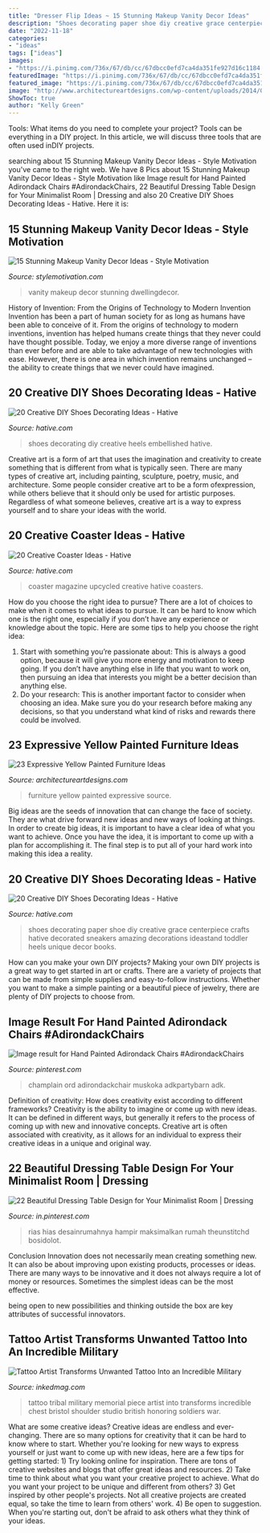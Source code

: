 ```yaml
---
title: "Dresser Flip Ideas ~ 15 Stunning Makeup Vanity Decor Ideas"
description: "Shoes decorating paper shoe diy creative grace centerpiece crafts hative decorated sneakers amazing decorations ideastand toddler heels unique decor books"
date: "2022-11-18"
categories:
- "ideas"
tags: ["ideas"]
images:
- "https://i.pinimg.com/736x/67/db/cc/67dbcc0efd7ca4da351fe927d16c1184.jpg"
featuredImage: "https://i.pinimg.com/736x/67/db/cc/67dbcc0efd7ca4da351fe927d16c1184.jpg"
featured_image: "https://i.pinimg.com/736x/67/db/cc/67dbcc0efd7ca4da351fe927d16c1184.jpg"
image: "http://www.architectureartdesigns.com/wp-content/uploads/2014/01/89.jpg"
ShowToc: true
author: "Kelly Green"
---
```



Tools: What items do you need to complete your project?
Tools can be everything in a DIY project. In this article, we will discuss three tools that are often used inDIY projects.

	

		
searching about 15 Stunning Makeup Vanity Decor Ideas - Style Motivation you've came to the right web. We have 8 Pics about 15 Stunning Makeup Vanity Decor Ideas - Style Motivation like Image result for Hand Painted Adirondack Chairs #AdirondackChairs, 22 Beautiful Dressing Table Design for Your Minimalist Room | Dressing and also 20 Creative DIY Shoes Decorating Ideas - Hative. Here it is:
		
    
## 15 Stunning Makeup Vanity Decor Ideas - Style Motivation

<img loading=lazy src="https://homebnc.com/homeimg/2017/02/08-makeup-vanity-ideas-homebnc.jpg" onerror="this.onerror=null;this.src='https://tse1.mm.bing.net/th?id=OIP.IhA8ynQi0Anqfe8J-AtZFgHaKZ&amp;pid=15.1';" alt="15 Stunning Makeup Vanity Decor Ideas - Style Motivation">

_Source: stylemotivation.com_

>vanity makeup decor stunning dwellingdecor. 

	

History of Invention: From the Origins of Technology to Modern Invention
Invention has been a part of human society for as long as humans have been able to conceive of it. From the origins of technology to modern inventions, invention has helped humans create things that they never could have thought possible. Today, we enjoy a more diverse range of inventions than ever before and are able to take advantage of new technologies with ease. However, there is one area in which invention remains unchanged – the ability to create things that we never could have imagined.

    
## 20 Creative DIY Shoes Decorating Ideas - Hative

<img loading=lazy src="https://hative.com/wp-content/uploads/2014/07/shoes-decorating-ideas/5-shoes-decorating-ideas.jpg" onerror="this.onerror=null;this.src='https://tse3.mm.bing.net/th?id=OIP.N7upWIsL-3jTUPauLNHZKQHaGY&amp;pid=15.1';" alt="20 Creative DIY Shoes Decorating Ideas - Hative">

_Source: hative.com_

>shoes decorating diy creative heels embellished hative. 

	

Creative art is a form of art that uses the imagination and creativity to create something that is different from what is typically seen. There are many types of creative art, including painting, sculpture, poetry, music, and architecture. Some people consider creative art to be a form ofexpression, while others believe that it should only be used for artistic purposes. Regardless of what someone believes, creative art is a way to express yourself and to share your ideas with the world.

    
## 20 Creative Coaster Ideas - Hative

<img loading=lazy src="https://hative.com/wp-content/uploads/2014/11/coaster-ideas/18-upcycled-magazine-coasters.jpg" onerror="this.onerror=null;this.src='https://tse4.mm.bing.net/th?id=OIP.QE-lj4gKTWjxmU_skCcnZwHaKw&amp;pid=15.1';" alt="20 Creative Coaster Ideas - Hative">

_Source: hative.com_

>coaster magazine upcycled creative hative coasters. 

	

How do you choose the right idea to pursue?
There are a lot of choices to make when it comes to what ideas to pursue. It can be hard to know which one is the right one, especially if you don’t have any experience or knowledge about the topic. Here are some tips to help you choose the right idea: 
1. Start with something you’re passionate about: This is always a good option, because it will give you more energy and motivation to keep going. If you don’t have anything else in life that you want to work on, then pursuing an idea that interests you might be a better decision than anything else. 
2. Do your research: This is another important factor to consider when choosing an idea. Make sure you do your research before making any decisions, so that you understand what kind of risks and rewards there could be involved. 

    
## 23 Expressive Yellow Painted Furniture Ideas

<img loading=lazy src="http://www.architectureartdesigns.com/wp-content/uploads/2014/01/89.jpg" onerror="this.onerror=null;this.src='https://tse4.mm.bing.net/th?id=OIP.qu_Wy4pgivxe-yUV_JZGOQHaLj&amp;pid=15.1';" alt="23 Expressive Yellow Painted Furniture Ideas">

_Source: architectureartdesigns.com_

>furniture yellow painted expressive source. 

	

Big ideas are the seeds of innovation that can change the face of society. They are what drive forward new ideas and new ways of looking at things. In order to create big ideas, it is important to have a clear idea of what you want to achieve. Once you have the idea, it is important to come up with a plan for accomplishing it. The final step is to put all of your hard work into making this idea a reality.

    
## 20 Creative DIY Shoes Decorating Ideas - Hative

<img loading=lazy src="https://hative.com/wp-content/uploads/2014/07/shoes-decorating-ideas/2-shoes-decorating-ideas.jpg" onerror="this.onerror=null;this.src='https://tse4.mm.bing.net/th?id=OIP.UH8zd2fBy10xGP3flOrXCQHaJ6&amp;pid=15.1';" alt="20 Creative DIY Shoes Decorating Ideas - Hative">

_Source: hative.com_

>shoes decorating paper shoe diy creative grace centerpiece crafts hative decorated sneakers amazing decorations ideastand toddler heels unique decor books. 

	

How can you make your own DIY projects?
Making your own DIY projects is a great way to get started in art or crafts. There are a variety of projects that can be made from simple supplies and easy-to-follow instructions. Whether you want to make a simple painting or a beautiful piece of jewelry, there are plenty of DIY projects to choose from.

    
## Image Result For Hand Painted Adirondack Chairs #AdirondackChairs

<img loading=lazy src="https://i.pinimg.com/736x/fa/ec/61/faec61e4712d6346605f57ac5ecdfc70.jpg" onerror="this.onerror=null;this.src='https://tse3.mm.bing.net/th?id=OIP.ngxmQTFXJ0knsumCjF5d0QHaLD&amp;pid=15.1';" alt="Image result for Hand Painted Adirondack Chairs #AdirondackChairs">

_Source: pinterest.com_

>champlain ord adirondackchair muskoka adkpartybarn adk. 

	

Definition of creativity: How does creativity exist according to different frameworks?
Creativity is the ability to imagine or come up with new ideas. It can be defined in different ways, but generally it refers to the process of coming up with new and innovative concepts. Creative art is often associated with creativity, as it allows for an individual to express their creative ideas in a unique and original way.

    
## 22 Beautiful Dressing Table Design For Your Minimalist Room | Dressing

<img loading=lazy src="https://i.pinimg.com/736x/67/db/cc/67dbcc0efd7ca4da351fe927d16c1184.jpg" onerror="this.onerror=null;this.src='https://tse3.mm.bing.net/th?id=OIP.WMOB60ZluS_icRdjxTcFLAHaJ3&amp;pid=15.1';" alt="22 Beautiful Dressing Table Design for Your Minimalist Room | Dressing">

_Source: in.pinterest.com_

>rias hias desainrumahnya hampir maksimalkan rumah theunstitchd bosidolot. 

	

Conclusion
Innovation does not necessarily mean creating something new. It can also be about improving upon existing products, processes or ideas.
There are many ways to be innovative and it does not always require a lot of money or resources. Sometimes the simplest ideas can be the most effective.

 being open to new possibilities and thinking outside the box are key attributes of successful innovators.

    
## Tattoo Artist Transforms Unwanted Tattoo Into An Incredible Military

<img loading=lazy src="https://www.inkedmag.com/.image/t_share/MTU5MDMyMDQ1OTc2NDMwMzYw/tribal-tattoo-coverup1.jpg" onerror="this.onerror=null;this.src='https://tse3.mm.bing.net/th?id=OIP.JgLej7JU_IbEBu6ZyimrzAHaDj&amp;pid=15.1';" alt="Tattoo Artist Transforms Unwanted Tattoo Into an Incredible Military">

_Source: inkedmag.com_

>tattoo tribal military memorial piece artist into transforms incredible chest bristol shoulder studio british honoring soldiers war. 

	

What are some creative ideas?
Creative ideas are endless and ever-changing. There are so many options for creativity that it can be hard to know where to start. Whether you're looking for new ways to express yourself or just want to come up with new ideas, here are a few tips for getting started: 1) Try looking online for inspiration. There are tons of creative websites and blogs that offer great ideas and resources. 2) Take time to think about what you want your creative project to achieve. What do you want your project to be unique and different from others? 3) Get inspired by other people's projects. Not all creative projects are created equal, so take the time to learn from others' work. 4) Be open to suggestion. When you're starting out, don't be afraid to ask others what they think of your ideas.

